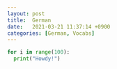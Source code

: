 ```yaml
---
layout: post
title:  German
date:   2021-03-21 11:37:14 +0900
categories: [German, Vocabs]
---
```


~~~ python
for i in range(100):
  print("Howdy!")
~~~
